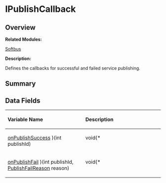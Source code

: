 # IPublishCallback<a name="EN-US_TOPIC_0000001055078141"></a>

## **Overview**<a name="section1653533395093530"></a>

**Related Modules:**

[Softbus](softbus.md)

**Description:**

Defines the callbacks for successful and failed service publishing. 

## **Summary**<a name="section1588073722093530"></a>

## Data Fields<a name="pub-attribs"></a>

<a name="table1690634323093530"></a>
<table><thead align="left"><tr id="row1737360635093530"><th class="cellrowborder" valign="top" width="50%" id="mcps1.1.3.1.1"><p id="p882164672093530"><a name="p882164672093530"></a><a name="p882164672093530"></a>Variable Name</p>
</th>
<th class="cellrowborder" valign="top" width="50%" id="mcps1.1.3.1.2"><p id="p528471949093530"><a name="p528471949093530"></a><a name="p528471949093530"></a>Description</p>
</th>
</tr>
</thead>
<tbody><tr id="row1772376330093530"><td class="cellrowborder" valign="top" width="50%" headers="mcps1.1.3.1.1 "><p id="p968567016093530"><a name="p968567016093530"></a><a name="p968567016093530"></a><a href="softbus.md#gade0a74f5ae9b16a1fa7f03df5d9fbdf1">onPublishSuccess</a> )(int publishId)</p>
</td>
<td class="cellrowborder" valign="top" width="50%" headers="mcps1.1.3.1.2 "><p id="p2073950876093530"><a name="p2073950876093530"></a><a name="p2073950876093530"></a>void(* </p>
</td>
</tr>
<tr id="row952983023093530"><td class="cellrowborder" valign="top" width="50%" headers="mcps1.1.3.1.1 "><p id="p625471377093530"><a name="p625471377093530"></a><a name="p625471377093530"></a><a href="softbus.md#ga0f84feec4640c176938bbce26b8f25c8">onPublishFail</a> )(int publishId, <a href="softbus.md#ga6632fcae1db4a3a13370e3fb49e5e620">PublishFailReason</a> reason)</p>
</td>
<td class="cellrowborder" valign="top" width="50%" headers="mcps1.1.3.1.2 "><p id="p1918584622093530"><a name="p1918584622093530"></a><a name="p1918584622093530"></a>void(* </p>
</td>
</tr>
</tbody>
</table>

